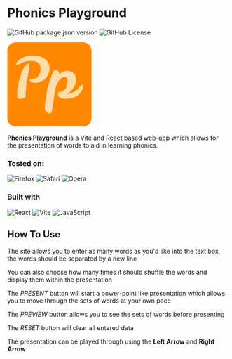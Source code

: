 # Phonics Playground
![GitHub package.json version](https://img.shields.io/github/package-json/v/Harry-Skerritt/PhonicsPlayground?style=flat&color=%236cba81)
![GitHub License](https://img.shields.io/github/license/Harry-Skerritt/PhonicsPlayground?color=red)

![Phonics Playground Icon](./public/icon.png)

**Phonics Playground** is a Vite and React based web-app which allows for the presentation of words to aid in learning phonics.

### Tested on:
![Firefox](https://img.shields.io/badge/Firefox-FF7139?style=for-the-badge&logo=Firefox-Browser&logoColor=white)
![Safari](https://img.shields.io/badge/Safari-000000?style=for-the-badge&logo=Safari&logoColor=white)
![Opera](https://img.shields.io/badge/Opera-FF1B2D?style=for-the-badge&logo=Opera&logoColor=white)

### Built with

![React](https://img.shields.io/badge/react-%2320232a.svg?style=for-the-badge&logo=react&logoColor=%2361DAFB)
![Vite](https://img.shields.io/badge/vite-%23646CFF.svg?style=for-the-badge&logo=vite&logoColor=white)
![JavaScript](https://img.shields.io/badge/javascript-%23323330.svg?style=for-the-badge&logo=javascript&logoColor=%23F7DF1E)


## How To Use
The site allows you to enter as many words as you'd like into the text box, the words should be separated by a new line

You can also choose how many times it should shuffle the words and display them within the presentation

The *PRESENT* button will start a power-point like presentation which allows you to move through the sets of words at your own pace

The *PREVIEW* button allows you to see the sets of words before presenting

The *RESET* button will clear all entered data

The presentation can be played through using the **Left Arrow** and **Right Arrow**

